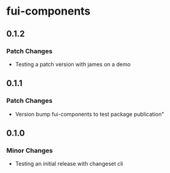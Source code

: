 # fui-components

## 0.1.2

### Patch Changes

- Testing a patch version with james on a demo

## 0.1.1

### Patch Changes

- Version bump fui-components to test package publication"

## 0.1.0

### Minor Changes

- Testing an initial release with changeset cli

